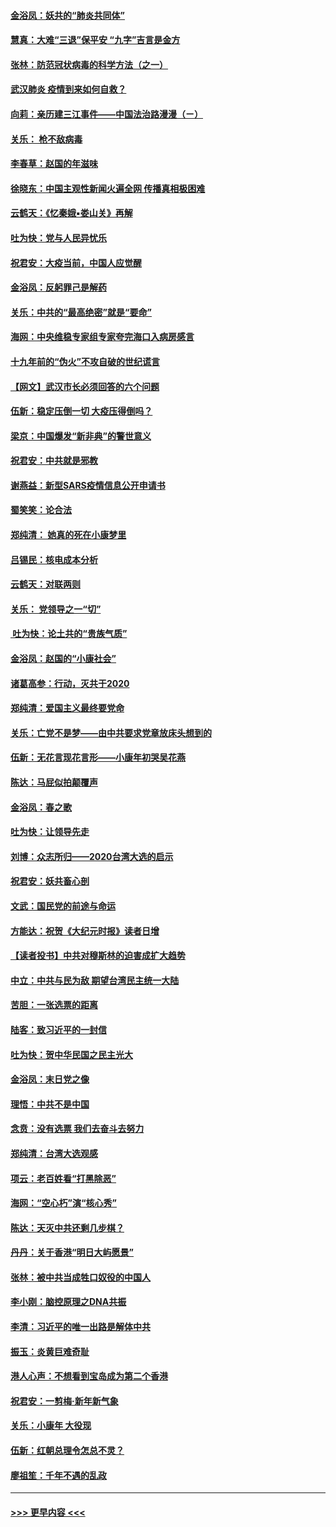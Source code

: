 #### [金浴凤：妖共的“肺炎共同体”](../pages/nsc993/n11829448.md?t=01301131) 
#### [慧真：大难“三退”保平安 “九字”吉言是金方](../pages/nsc993/n11829501.md?t=01301131) 
#### [张林：防范冠状病毒的科学方法（之一）](../pages/nsc993/n11828618.md?t=01301131) 
#### [武汉肺炎 疫情到来如何自救？](../pages/nsc993/n11827632.md?t=01301131) 
#### [向莉：亲历建三江事件——中国法治路漫漫（ㄧ）](../pages/nsc993/n11827190.md?t=01301131) 
#### [关乐： 枪不敌病毒](../pages/nsc993/n11826746.md?t=01301131) 
#### [李春草：赵国的年滋味](../pages/nsc993/n11826321.md?t=01301131) 
#### [徐晓东：中国主观性新闻火遍全网 传播真相极困难](../pages/nsc993/n11826508.md?t=01301131) 
#### [云鹤天：《忆秦娥▪娄山关》再解](../pages/nsc993/n11824682.md?t=01301131) 
#### [吐为快：党与人民异忧乐](../pages/nsc993/n11824660.md?t=01301131) 
#### [祝君安：大疫当前，中国人应觉醒](../pages/nsc993/n11821946.md?t=01301131) 
#### [金浴凤：反躬罪己是解药](../pages/nsc993/n11820280.md?t=01301131) 
#### [关乐：中共的“最高绝密”就是“要命”](../pages/nsc993/n11816946.md?t=01301131) 
#### [海网：中央维稳专家组专家夸完海口入病房感言](../pages/nsc993/n11815138.md?t=01301131) 
#### [十九年前的“伪火”不攻自破的世纪谎言](../pages/nsc993/n11813238.md?t=01301131) 
#### [【网文】武汉市长必须回答的六个问题](../pages/nsc993/n11813848.md?t=01301131) 
#### [伍新：稳定压倒一切 大疫压得倒吗？](../pages/nsc993/n11812634.md?t=01301131) 
#### [梁京：中国爆发“新非典”的警世意义](../pages/nsc993/n11812554.md?t=01301131) 
#### [祝君安：中共就是邪教](../pages/nsc993/n11812431.md?t=01301131) 
#### [谢燕益：新型SARS疫情信息公开申请书](../pages/nsc993/n11808840.md?t=01301131) 
#### [蜀笑笑：论合法](../pages/nsc993/n11808064.md?t=01301131) 
#### [郑纯清： 她真的死在小康梦里](../pages/nsc993/n11806623.md?t=01301131) 
#### [吕锡民：核电成本分析](../pages/nsc993/n11806284.md?t=01301131) 
#### [云鹤天：对联两则](../pages/nsc993/n11805957.md?t=01301131) 
#### [关乐： 党领导之一“切”](../pages/nsc993/n11804505.md?t=01301131) 
#### [ 吐为快：论土共的“贵族气质”](../pages/nsc993/n11804490.md?t=01301131) 
#### [金浴凤：赵国的“小康社会”](../pages/nsc993/n11804452.md?t=01301131) 
#### [诸葛高参：行动，灭共于2020](../pages/nsc993/n11804120.md?t=01301131) 
#### [郑纯清：爱国主义最终要党命](../pages/nsc993/n11802197.md?t=01301131) 
#### [关乐：亡党不是梦——由中共要求党章放床头想到的](../pages/nsc993/n11802156.md?t=01301131) 
#### [伍新：无花言现花言形——小康年初哭吴花燕](../pages/nsc993/n11800044.md?t=01301131) 
#### [陈达：马屁似拍颠覆声](../pages/nsc993/n11800010.md?t=01301131) 
#### [金浴凤：春之歌](../pages/nsc993/n11797687.md?t=01301131) 
#### [吐为快：让领导先走](../pages/nsc993/n11797512.md?t=01301131) 
#### [刘博：众志所归——2020台湾大选的启示](../pages/nsc993/n11796878.md?t=01301131) 
#### [祝君安：妖共畜心剖](../pages/nsc993/n11794273.md?t=01301131) 
#### [文武：国民党的前途与命运](../pages/nsc993/n11794198.md?t=01301131) 
#### [方能达：祝贺《大纪元时报》读者日增](../pages/nsc993/n11793807.md?t=01301131) 
#### [【读者投书】中共对穆斯林的迫害成扩大趋势](../pages/nsc993/n11791371.md?t=01301131) 
#### [中立：中共与民为敌 期望台湾民主统一大陆](../pages/nsc993/n11790392.md?t=01301131) 
#### [苦胆：一张选票的距离](../pages/nsc993/n11788914.md?t=01301131) 
#### [陆客：致习近平的一封信](../pages/nsc993/n11788867.md?t=01301131) 
#### [吐为快：贺中华民国之民主光大](../pages/nsc993/n11788618.md?t=01301131) 
#### [金浴凤：末日党之像](../pages/nsc993/n11787475.md?t=01301131) 
#### [理悟：中共不是中国](../pages/nsc993/n11787463.md?t=01301131) 
#### [念贲：没有选票  我们去奋斗去努力](../pages/nsc993/n11787398.md?t=01301131) 
#### [郑纯清：台湾大选观感](../pages/nsc993/n11786210.md?t=01301131) 
#### [项云：老百姓看“打黑除恶”](../pages/nsc993/n11785398.md?t=01301131) 
#### [海网：“空心朽”演“核心秀”](../pages/nsc993/n11783874.md?t=01301131) 
#### [陈达：天灭中共还剩几步棋？](../pages/nsc993/n11783719.md?t=01301131) 
#### [丹丹：关于香港“明日大屿愿景”](../pages/nsc993/n11783273.md?t=01301131) 
#### [张林：被中共当成牲口奴役的中国人](../pages/nsc993/n11782397.md?t=01301131) 
#### [李小刚：脑控原理之DNA共振](../pages/nsc993/n11780962.md?t=01301131) 
#### [李清：习近平的唯一出路是解体中共](../pages/nsc993/n11780866.md?t=01301131) 
#### [振玉：炎黄巨难奇耻](../pages/nsc993/n11779632.md?t=01301131) 
#### [港人心声：不想看到宝岛成为第二个香港](../pages/nsc993/n11778817.md?t=01301131) 
#### [祝君安：一剪梅‧新年新气象](../pages/nsc993/n11776340.md?t=01301131) 
#### [关乐：小康年 大役现](../pages/nsc993/n11774213.md?t=01301131) 
#### [伍新：红朝总理令怎总不灵？](../pages/nsc993/n11770813.md?t=01301131) 
#### [廖祖笙：千年不遇的乱政](../pages/nsc993/n11770373.md?t=01301131) 

----
#### [ >>> 更早内容 <<< ](../indexes/nsc993-earlier.md)
